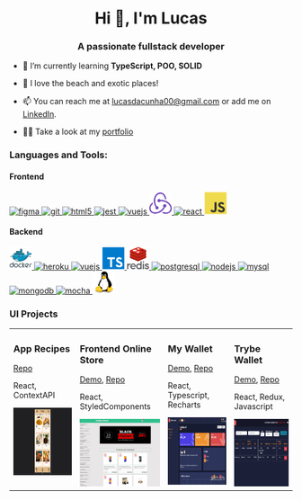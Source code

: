 <h1 align="center">Hi 👋, I'm Lucas</h1>
<h3 align="center">A passionate fullstack developer</h3>

- 🌱 I’m currently learning **TypeScript, POO, SOLID**

- 🛫 I love the beach and exotic places!

- 📫 You can reach me at lucasdacunha00@gmail.com or add me on [LinkedIn](https://www.linkedin.com/in/lucas-da-cunha-moreti/).

- 🧑🏻 Take a look at my [portfolio](https://my-portfolio-lucasdacunhamoreti.vercel.app/)

<h3 align="left">Languages and Tools:</h3>
<h4 align="left">Frontend</h4>

<p align="left">
  
  <a href="https://www.figma.com/" target="_blank" rel="noreferrer"> <img src="https://www.vectorlogo.zone/logos/figma/figma-icon.svg" alt="figma" width="40" height="40"/> </a> <a href="https://git-scm.com/" target="_blank" rel="noreferrer"> <img src="https://www.vectorlogo.zone/logos/git-scm/git-scm-icon.svg" alt="git" width="40" height="40"/> </a> <a href="https://www.w3.org/html/" target="_blank" rel="noreferrer"> <img src="https://cdn.jsdelivr.net/gh/devicons/devicon/icons/html5/html5-original.svg" alt="html5" width="40" height="40"/> </a> <a href="https://jestjs.io" target="_blank" rel="noreferrer"> <img src="https://www.vectorlogo.zone/logos/jestjsio/jestjsio-icon.svg" alt="jest" width="40" height="40"/> </a> <a href="https://vuejs.org/" target="_blank" rel="noreferrer"> <img src="https://cdn.jsdelivr.net/gh/devicons/devicon/icons/vuejs/vuejs-original.svg" alt="vuejs" width="40" height="40"/> </a> <a href="https://redux.js.org" target="_blank" rel="noreferrer"> <img src="https://raw.githubusercontent.com/devicons/devicon/master/icons/redux/redux-original.svg" alt="redux" width="40" height="40"/> </a><a href="https://reactjs.org/" target="_blank" rel="noreferrer"> <img src="https://cdn.jsdelivr.net/gh/devicons/devicon/icons/react/react-original.svg" alt="react" width="40" height="40"/> </a><a href="https://developer.mozilla.org/en-US/docs/Web/JavaScript" target="_blank" rel="noreferrer"> <img src="https://raw.githubusercontent.com/devicons/devicon/master/icons/javascript/javascript-original.svg" alt="javascript" width="40" height="40"/> </a>
</p>

<h4 align="left">Backend</h4>

<p align="left">
  
<a href="https://www.docker.com/" target="_blank" rel="noreferrer"> <img src="https://raw.githubusercontent.com/devicons/devicon/master/icons/docker/docker-original-wordmark.svg" alt="docker" width="40" height="40"/>
</a><a href="https://heroku.com" target="_blank" rel="noreferrer"> <img src="https://www.vectorlogo.zone/logos/heroku/heroku-icon.svg" alt="heroku" width="40" height="40"/> </a><a href="https://sequelize.org/" target="_blank" rel="noreferrer"> <img src="https://cdn.jsdelivr.net/gh/devicons/devicon/icons/sequelize/sequelize-original.svg" alt="vuejs" width="40" height="40"/> </a><a href="https://www.typescriptlang.org/" target="_blank" rel="noreferrer"> <img src="https://raw.githubusercontent.com/devicons/devicon/master/icons/typescript/typescript-original.svg" alt="typescript" width="40" height="40"/> </a><a href="https://redis.io" target="_blank" rel="noreferrer"> <img src="https://raw.githubusercontent.com/devicons/devicon/master/icons/redis/redis-original-wordmark.svg" alt="redis" width="40" height="40"/> </a><a href="https://www.postgresql.org" target="_blank" rel="noreferrer"> <img src="https://cdn.jsdelivr.net/gh/devicons/devicon/icons/postgresql/postgresql-original.svg" alt="postgresql" width="40" height="40"/> </a><a href="https://nodejs.org" target="_blank" rel="noreferrer"> <img src="https://cdn.jsdelivr.net/gh/devicons/devicon/icons/nodejs/nodejs-original.svg" alt="nodejs" width="40" height="40"/> </a><a href="https://www.mysql.com/" target="_blank" rel="noreferrer"> <img src="https://cdn.jsdelivr.net/gh/devicons/devicon/icons/mysql/mysql-original.svg" alt="mysql" width="40" height="40"/> </a><a href="https://www.mongodb.com/" target="_blank" rel="noreferrer"> <img src="https://cdn.jsdelivr.net/gh/devicons/devicon/icons/mongodb/mongodb-original.svg" alt="mongodb" width="40" height="40"/> </a><a href="https://mochajs.org" target="_blank" rel="noreferrer"> <img src="https://www.vectorlogo.zone/logos/mochajs/mochajs-icon.svg" alt="mocha" width="40" height="40"/></a><a href="https://www.linux.org/" target="_blank" rel="noreferrer"> <img src="https://raw.githubusercontent.com/devicons/devicon/master/icons/linux/linux-original.svg" alt="linux" width="40" height="40"/> </a>
</p>

<h3 align="left">UI Projects</h3>
<table>
  <tr>
    <td valign="top">
      <h3 align="left">App Recipes</h3>
      <p>
        <a href="https://github.com/lucasdacunhamoreti/app-recipes">Repo</a>
      </p>
      <p>React, ContextAPI</p>
      <a href="https://github.com/lucasdacunhamoreti/app-recipes"
        ><img
          width="300px"
          height="120px"
          src="./images/app-receitas.png"
          alt="Project-preview"
      /></a>
    </td>
    <td valign="top">
      <h3 align="left">Frontend Online Store</h3>
      <p>
        <a href="https://frontend-online-store-lucasdacunhamoreti.vercel.app/">Demo</a>,
        <a href="https://github.com/lucasdacunhamoreti/frontend-online-store">Repo</a>
      </p>
      <p>React, StyledComponents</p>
      <a href="https://frontend-online-store-lucasdacunhamoreti.vercel.app/"
        ><img
          width="250px"
          height="120px"
          src="./images/frontend-online-store.png"
          alt="Project-preview"
      /></a>
    </td>
    <td valign="top">
      <h3 align="left">My Wallet</h3>
      <p>
        <a href="https://my-wallet-lucasdacunhamoreti.vercel.app/">Demo</a>,
        <a href="https://github.com/lucasdacunhamoreti/my-wallet">Repo</a>
      </p>
      <p>React, Typescript, Recharts</p>
      <a href="https://my-wallet-lucasdacunhamoreti.vercel.app/"
        ><img
          width="300px"
          height="120px"
          src="./images/dashboard.png"
          alt="Project-preview"
      /></a>
    </td>
    <td valign="top">
      <h3 align="left">Trybe Wallet</h3>
      <p>
        <a href="https://trybe-wallet-lucasdacunhamoreti.vercel.app/">Demo</a>,
        <a href="https://github.com/lucasdacunhamoreti/trybe-wallet">Repo</a>
      </p>
      <p>React, Redux, Javascript</p>
      <a href="https://trybe-wallet-lucasdacunhamoreti.vercel.app/"
        ><img
          width="280px"
          height="120px"
          src="./images/trybe-wallet.png"
          alt="Project-preview"
      /></a>
    </td>
  </tr>
</table>
